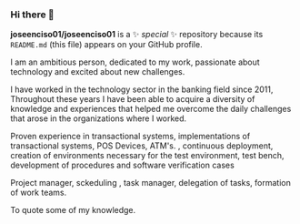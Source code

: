 ### Hi there 👋


**joseenciso01/joseenciso01** is a ✨ _special_ ✨ repository because its `README.md` (this file) appears on your GitHub profile.

I am an ambitious person, dedicated to my work, passionate about technology and excited about new challenges.

I have worked in the technology sector in the banking field since 2011,
Throughout these years I have been able to acquire a diversity of knowledge and experiences that helped me overcome the daily challenges that arose in the organizations where I worked.

Proven experience in transactional systems, implementations of transactional systems, POS Devices, ATM's. , continuous deployment, creation of environments necessary for the test environment, test bench, development of procedures and software verification cases

Project manager, sckeduling , task manager, delegation of tasks, formation of work teams.

To quote some of my knowledge.


